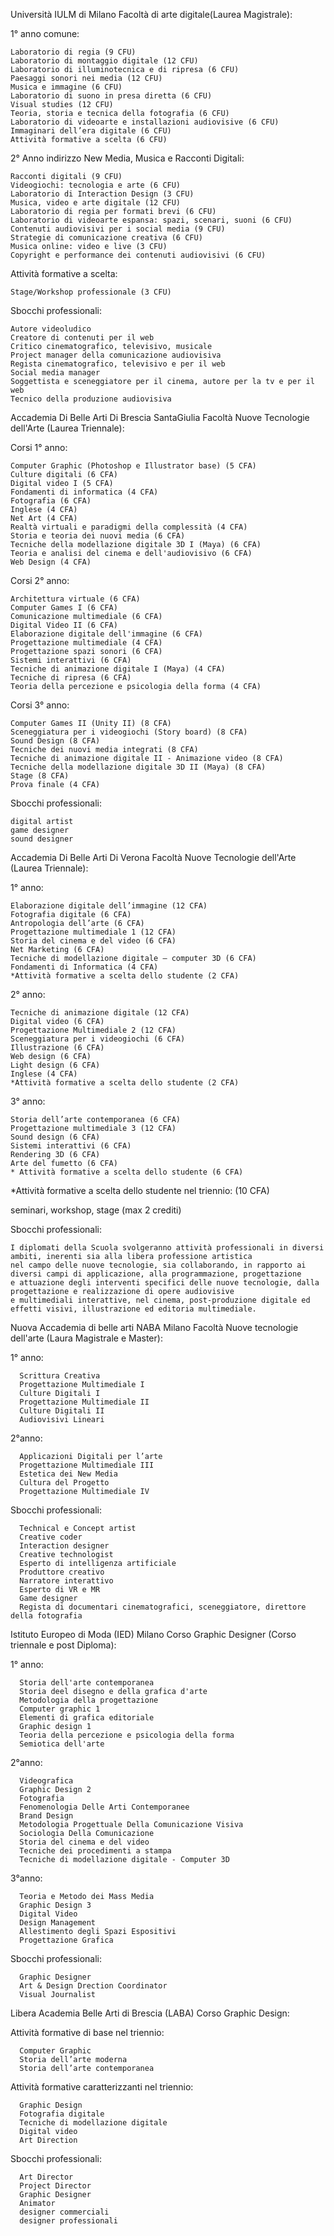 Università IULM di Milano Facoltà di arte digitale(Laurea Magistrale):

   1° anno comune:

    Laboratorio di regia (9 CFU)
    Laboratorio di montaggio digitale (12 CFU)
    Laboratorio di illuminotecnica e di ripresa (6 CFU)
    Paesaggi sonori nei media (12 CFU)
    Musica e immagine (6 CFU)
    Laboratorio di suono in presa diretta (6 CFU)
    Visual studies (12 CFU)
    Teoria, storia e tecnica della fotografia (6 CFU)
    Laboratorio di videoarte e installazioni audiovisive (6 CFU)
    Immaginari dell’era digitale (6 CFU)
    Attività formative a scelta (6 CFU)

   2° Anno indirizzo New Media, Musica e Racconti Digitali:

    Racconti digitali (9 CFU)
    Videogiochi: tecnologia e arte (6 CFU)
    Laboratorio di Interaction Design (3 CFU)
    Musica, video e arte digitale (12 CFU)
    Laboratorio di regia per formati brevi (6 CFU)
    Laboratorio di videoarte espansa: spazi, scenari, suoni (6 CFU)
    Contenuti audiovisivi per i social media (9 CFU)
    Strategie di comunicazione creativa (6 CFU)
    Musica online: video e live (3 CFU)
    Copyright e performance dei contenuti audiovisivi (6 CFU)

   Attività formative a scelta:

    Stage/Workshop professionale (3 CFU)

   Sbocchi professionali:

    Autore videoludico
    Creatore di contenuti per il web
    Critico cinematografico, televisivo, musicale
    Project manager della comunicazione audiovisiva
    Regista cinematografico, televisivo e per il web
    Social media manager
    Soggettista e sceneggiatore per il cinema, autore per la tv e per il web
    Tecnico della produzione audiovisiva


Accademia Di Belle Arti Di Brescia SantaGiulia Facoltà Nuove Tecnologie dell'Arte (Laurea Triennale):

   Corsi 1° anno:

    Computer Graphic (Photoshop e Illustrator base) (5 CFA)
    Culture digitali (6 CFA)
    Digital video I (5 CFA)
    Fondamenti di informatica (4 CFA)
    Fotografia (6 CFA)
    Inglese (4 CFA)
    Net Art (4 CFA)
    Realtà virtuali e paradigmi della complessità (4 CFA)
    Storia e teoria dei nuovi media (6 CFA)
    Tecniche della modellazione digitale 3D I (Maya) (6 CFA)
    Teoria e analisi del cinema e dell'audiovisivo (6 CFA)
    Web Design (4 CFA)

   Corsi 2° anno:

    Architettura virtuale (6 CFA)
    Computer Games I (6 CFA)
    Comunicazione multimediale (6 CFA)
    Digital Video II (6 CFA)
    Elaborazione digitale dell'immagine (6 CFA)
    Progettazione multimediale (4 CFA)
    Progettazione spazi sonori (6 CFA)
    Sistemi interattivi (6 CFA)
    Tecniche di animazione digitale I (Maya) (4 CFA)
    Tecniche di ripresa (6 CFA)
    Teoria della percezione e psicologia della forma (4 CFA)

   Corsi 3° anno:

    Computer Games II (Unity II) (8 CFA)
    Sceneggiatura per i videogiochi (Story board) (8 CFA)
    Sound Design (8 CFA)
    Tecniche dei nuovi media integrati (8 CFA)
    Tecniche di animazione digitale II - Animazione video (8 CFA)
    Tecniche della modellazione digitale 3D II (Maya) (8 CFA)
    Stage (8 CFA)
    Prova finale (4 CFA)

   Sbocchi professionali:

    digital artist
    game designer 
    sound designer


Accademia Di Belle Arti Di Verona Facoltà Nuove Tecnologie dell'Arte (Laurea Triennale):

   1° anno: 

    Elaborazione digitale dell’immagine (12 CFA)
 	Fotografia digitale (6 CFA)
 	Antropologia dell’arte (6 CFA)
 	Progettazione multimediale 1 (12 CFA)
 	Storia del cinema e del video (6 CFA)
 	Net Marketing (6 CFA)
 	Tecniche di modellazione digitale – computer 3D (6 CFA)
 	Fondamenti di Informatica (4 CFA)
    *Attività formative a scelta dello studente (2 CFA)

   2° anno:
  
    Tecniche di animazione digitale (12 CFA)
 	Digital video (6 CFA) 
 	Progettazione Multimediale 2 (12 CFA)	 
 	Sceneggiatura per i videogiochi (6 CFA) 
    Illustrazione (6 CFA) 
    Web design (6 CFA) 
 	Light design (6 CFA)
    Inglese (4 CFA)
    *Attività formative a scelta dello studente (2 CFA)
  
   3° anno:

    Storia dell’arte contemporanea (6 CFA)
 	Progettazione multimediale 3 (12 CFA)
 	Sound design (6 CFA)
 	Sistemi interattivi (6 CFA)
 	Rendering 3D (6 CFA)
 	Arte del fumetto (6 CFA)
 	* Attività formative a scelta dello studente (6 CFA)

   *Attività formative a scelta dello studente nel triennio:  (10 CFA)
 
   seminari, workshop, stage (max 2 crediti)
 
   Sbocchi professionali:
  
    I diplomati della Scuola svolgeranno attività professionali in diversi ambiti, inerenti sia alla libera professione artistica 
    nel campo delle nuove tecnologie, sia collaborando, in rapporto ai diversi campi di applicazione, alla programmazione, progettazione 
    e attuazione degli interventi specifici delle nuove tecnologie, dalla progettazione e realizzazione di opere audiovisive 
    e multimediali interattive, nel cinema, post-produzione digitale ed effetti visivi, illustrazione ed editoria multimediale.

Nuova Accademia di belle arti NABA Milano Facoltà Nuove tecnologie dell'arte (Laura Magistrale e Master):

   1° anno:
   
      Scrittura Creativa
      Progettazione Multimediale I
      Culture Digitali I
      Progettazione Multimediale II
      Culture Digitali II
      Audiovisivi Lineari
      
   2°anno:
   
      Applicazioni Digitali per l’arte
      Progettazione Multimediale III
      Estetica dei New Media
      Cultura del Progetto
      Progettazione Multimediale IV
      
   Sbocchi professionali:
      
      Technical e Concept artist
      Creative coder
      Interaction designer
      Creative technologist
      Esperto di intelligenza artificiale
      Produttore creativo
      Narratore interattivo
      Esperto di VR e MR
      Game designer
      Regista di documentari cinematografici, sceneggiatore, direttore della fotografia
 
Istituto Europeo di Moda (IED) Milano Corso Graphic Designer (Corso triennale e post Diploma):

   1° anno:
   
      Storia dell'arte contemporanea
      Storia deel disegno e della grafica d'arte
      Metodologia della progettazione
      Computer graphic 1
      Elementi di grafica editoriale
      Graphic design 1
      Teoria della percezione e psicologia della forma
      Semiotica dell'arte
      
   2°anno:
   
      Videografica
      Graphic Design 2
      Fotografia
      Fenomenologia Delle Arti Contemporanee
      Brand Design
      Metodologia Progettuale Della Comunicazione Visiva
      Sociologia Della Comunicazione
      Storia del cinema e del video
      Tecniche dei procedimenti a stampa
      Tecniche di modellazione digitale - Computer 3D
      
   3°anno:
   
      Teoria e Metodo dei Mass Media
      Graphic Design 3
      Digital Video
      Design Management
      Allestimento degli Spazi Espositivi
      Progettazione Grafica
  
   Sbocchi professionali:
   
      Graphic Designer
      Art & Design Drection Coordinator
      Visual Journalist
      
Libera Academia Belle Arti di Brescia (LABA) Corso Graphic Design:

   Attività formative di base nel triennio:

      Computer Graphic
      Storia dell’arte moderna
      Storia dell’arte contemporanea

   Attività formative caratterizzanti nel triennio:

      Graphic Design
      Fotografia digitale
      Tecniche di modellazione digitale
      Digital video
      Art Direction
      
   Sbocchi professionali:
      
      Art Director
      Project Director
      Graphic Designer
      Animator
      designer commerciali
      designer professionali
